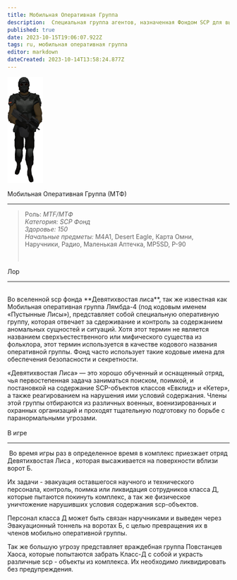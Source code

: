 ```yaml
---
title: Мобильная Оперативная Группа
description:  Cпециальная группа агентов, назначенная Фондом SCP для выполнения различных операций.
published: true
date: 2023-10-15T19:06:07.922Z
tags: ru, мобильная оперативная группа
editor: markdown
dateCreated: 2023-10-14T13:58:24.877Z
---
```


![81px-new_mtf_model.png](/roles/81px-new_mtf_model.png)<p><span class="text-huge">Мобильная Оперативная Группа (МТФ)</span></p>
<hr>
<blockquote>
  <p>Роль: <i>MTF/МТФ</i><br><i>Категория: SCP Фонд</i><br><i>Здоровье: 150</i><br><i>Начальные предметы: </i>M4A1, Desert Eagle, Карта Омни, Наручники, Радио, Маленькая Аптечка, MP5SD, P-90</p>
  <p>&nbsp;</p>
</blockquote>
<p><span class="text-big">Лор</span></p>
<hr>
<p><br>Во вселенной scp фонда **Девятихвостая лиса**, так же известная как Мобильная оперативная группа Лямбда-4 (под кодовым именем «Пустынные Лисы»), представляет собой специальную оперативную группу, которая отвечает за сдерживание и контроль за содержанием аномальных сущностей и ситуаций. Хотя этот термин не является названием сверхъестественного или мифического существа из фольклора, этот термин используется в качестве кодового названия оперативной группы.  Фонд часто использует такие кодовые имена для обеспечения безопасности и секретности.

 «Девятихвостая Лиса» — это хорошо обученный и оснащенный отряд, чья первостепенная задача заниматься поиском, поимкой, и постановкой на содержание SCP-объектов классов «Евклид» и «Кетер», а также реагированием на нарушения ими условий содержания. Члены этой группы отбираются из различных военных, военизированных и охранных организаций и проходят тщательную подготовку по борьбе с паранормальными угрозами. <br><br><span class="text-big">В игре</span></p>
<hr>
<p>&nbsp;Во время игры раз в определенное время в комплекс  приезжает отряд Девятихвостая Лиса , которая высаживается на поверхности вблизи ворот Б. 

Их задачи - эвакуация оставшегося научного и технического персонала, контроль, поимка или ликвидация сотрудников класса Д, которые пытаются покинуть комплекс, а так же физическое уничтожение нарушивших условия содержания scp-объектов.

Персонал класса Д может быть связан наручниками и выведен через Эвакуационный тоннель на воротах Б, с целью превращения их в членов мобильно оперативной группы.

Так же большую угрозу представляет враждебная группа Повстанцев Хаоса, которые попытаются забрать Класс-Д с собой и украсть различные scp - объекты из комплекса. Их необходимо ликвидировать без предупреждения.

</p>
